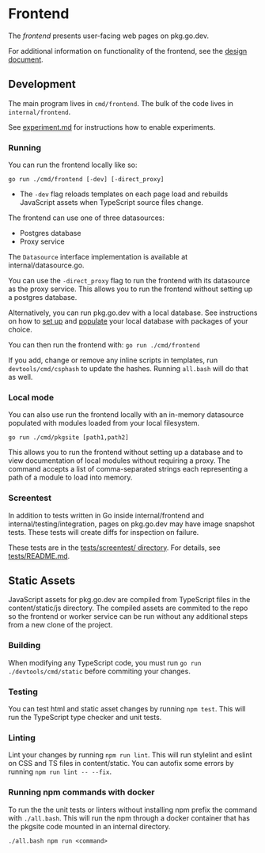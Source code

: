 # Frontend

The _frontend_ presents user-facing web pages on pkg.go.dev.

For additional information on functionality of the frontend, see the
[design document](design.md).

## Development

The main program lives in `cmd/frontend`. The bulk of the code lives in
`internal/frontend`.

See [experiment.md](experiment.md) for instructions how to enable experiments.

### Running

You can run the frontend locally like so:

    go run ./cmd/frontend [-dev] [-direct_proxy]

- The `-dev` flag reloads templates on each page load and rebuilds JavaScript
  assets when TypeScript source files change.

The frontend can use one of three datasources:

- Postgres database
- Proxy service

The `Datasource` interface implementation is available at internal/datasource.go.

You can use the `-direct_proxy` flag to run the frontend with its datasource as
the proxy service. This allows you to run the frontend without setting up a
postgres database.

Alternatively, you can run pkg.go.dev with a local database. See instructions
on how to [set up](postgres.md) and
[populate](worker.md#populating-data-locally-using-the-worker)
your local database with packages of your choice.

You can then run the frontend with: `go run ./cmd/frontend`

If you add, change or remove any inline scripts in templates, run
`devtools/cmd/csphash` to update the hashes. Running `all.bash`
will do that as well.

### Local mode

You can also use run the frontend locally with an in-memory datasource
populated with modules loaded from your local filesystem.

    go run ./cmd/pkgsite [path1,path2]

This allows you to run the frontend without setting up a database and to view
documentation of local modules without requiring a proxy. The command accepts a
list of comma-separated strings each representing a path of a module to load
into memory.

### Screentest

In addition to tests written in Go inside internal/frontend and
internal/testing/integration, pages on pkg.go.dev may have image snapshot tests.
These tests will create diffs for inspection on failure.

These tests are in the [tests/screentest/ directory](../tests/screentest). For
details, see [tests/README.md](../tests/README.md).

## Static Assets

JavaScript assets for pkg.go.dev are compiled from TypeScript files in the
content/static/js directory. The compiled assets are commited to the repo so the
frontend or worker service can be run without any additional steps from a new
clone of the project.

### Building

When modifying any TypeScript code, you must run
`go run ./devtools/cmd/static` before commiting your changes.

### Testing

You can test html and static asset changes by running `npm test`.
This will run the TypeScript type checker and unit tests.

### Linting

Lint your changes by running `npm run lint`. This will run stylelint
and eslint on CSS and TS files in content/static. You can autofix some errors by
running `npm run lint -- --fix`.

### Running npm commands with docker

To run the the unit tests or linters without installing npm prefix the
command with `./all.bash`. This will run the npm through a docker
container that has the pkgsite code mounted in an internal directory.

`./all.bash npm run <command>`
